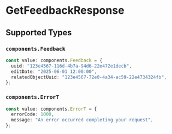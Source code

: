 # GetFeedbackResponse


## Supported Types

### `components.Feedback`

```typescript
const value: components.Feedback = {
  uuid: "123e4567-116d-4b7a-94d6-22e472e1decb",
  editDate: "2025-06-01 12:00:00",
  relatedObjectUuid: "123e4567-72e0-4a34-ac59-22e4734324fb",
};
```

### `components.ErrorT`

```typescript
const value: components.ErrorT = {
  errorCode: 1000,
  message: "An error occurred completing your request",
};
```

